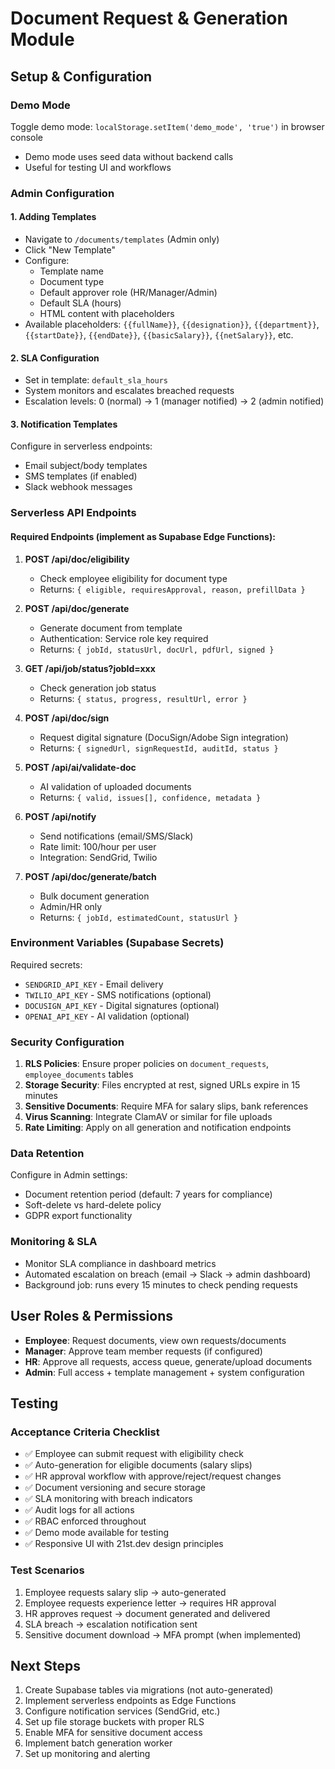 # Document Request & Generation Module

## Setup & Configuration

### Demo Mode
Toggle demo mode: `localStorage.setItem('demo_mode', 'true')` in browser console
- Demo mode uses seed data without backend calls
- Useful for testing UI and workflows

### Admin Configuration

#### 1. Adding Templates
- Navigate to `/documents/templates` (Admin only)
- Click "New Template"
- Configure:
  - Template name
  - Document type
  - Default approver role (HR/Manager/Admin)
  - Default SLA (hours)
  - HTML content with placeholders
- Available placeholders: `{{fullName}}`, `{{designation}}`, `{{department}}`, `{{startDate}}`, `{{endDate}}`, `{{basicSalary}}`, `{{netSalary}}`, etc.

#### 2. SLA Configuration
- Set in template: `default_sla_hours`
- System monitors and escalates breached requests
- Escalation levels: 0 (normal) → 1 (manager notified) → 2 (admin notified)

#### 3. Notification Templates
Configure in serverless endpoints:
- Email subject/body templates
- SMS templates (if enabled)
- Slack webhook messages

### Serverless API Endpoints

#### Required Endpoints (implement as Supabase Edge Functions):

1. **POST /api/doc/eligibility**
   - Check employee eligibility for document type
   - Returns: `{ eligible, requiresApproval, reason, prefillData }`

2. **POST /api/doc/generate**
   - Generate document from template
   - Authentication: Service role key required
   - Returns: `{ jobId, statusUrl, docUrl, pdfUrl, signed }`

3. **GET /api/job/status?jobId=xxx**
   - Check generation job status
   - Returns: `{ status, progress, resultUrl, error }`

4. **POST /api/doc/sign**
   - Request digital signature (DocuSign/Adobe Sign integration)
   - Returns: `{ signedUrl, signRequestId, auditId, status }`

5. **POST /api/ai/validate-doc**
   - AI validation of uploaded documents
   - Returns: `{ valid, issues[], confidence, metadata }`

6. **POST /api/notify**
   - Send notifications (email/SMS/Slack)
   - Rate limit: 100/hour per user
   - Integration: SendGrid, Twilio

7. **POST /api/doc/generate/batch**
   - Bulk document generation
   - Admin/HR only
   - Returns: `{ jobId, estimatedCount, statusUrl }`

### Environment Variables (Supabase Secrets)

Required secrets:
- `SENDGRID_API_KEY` - Email delivery
- `TWILIO_API_KEY` - SMS notifications (optional)
- `DOCUSIGN_API_KEY` - Digital signatures (optional)
- `OPENAI_API_KEY` - AI validation (optional)

### Security Configuration

1. **RLS Policies**: Ensure proper policies on `document_requests`, `employee_documents` tables
2. **Storage Security**: Files encrypted at rest, signed URLs expire in 15 minutes
3. **Sensitive Documents**: Require MFA for salary slips, bank references
4. **Virus Scanning**: Integrate ClamAV or similar for file uploads
5. **Rate Limiting**: Apply on all generation and notification endpoints

### Data Retention

Configure in Admin settings:
- Document retention period (default: 7 years for compliance)
- Soft-delete vs hard-delete policy
- GDPR export functionality

### Monitoring & SLA

- Monitor SLA compliance in dashboard metrics
- Automated escalation on breach (email → Slack → admin dashboard)
- Background job: runs every 15 minutes to check pending requests

## User Roles & Permissions

- **Employee**: Request documents, view own requests/documents
- **Manager**: Approve team member requests (if configured)
- **HR**: Approve all requests, access queue, generate/upload documents
- **Admin**: Full access + template management + system configuration

## Testing

### Acceptance Criteria Checklist
- ✅ Employee can submit request with eligibility check
- ✅ Auto-generation for eligible documents (salary slips)
- ✅ HR approval workflow with approve/reject/request changes
- ✅ Document versioning and secure storage
- ✅ SLA monitoring with breach indicators
- ✅ Audit logs for all actions
- ✅ RBAC enforced throughout
- ✅ Demo mode available for testing
- ✅ Responsive UI with 21st.dev design principles

### Test Scenarios
1. Employee requests salary slip → auto-generated
2. Employee requests experience letter → requires HR approval
3. HR approves request → document generated and delivered
4. SLA breach → escalation notification sent
5. Sensitive document download → MFA prompt (when implemented)

## Next Steps

1. Create Supabase tables via migrations (not auto-generated)
2. Implement serverless endpoints as Edge Functions
3. Configure notification services (SendGrid, etc.)
4. Set up file storage buckets with proper RLS
5. Enable MFA for sensitive document access
6. Implement batch generation worker
7. Set up monitoring and alerting
